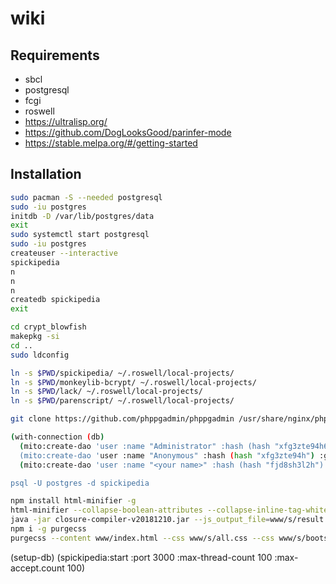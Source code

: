 # wiki

## Requirements

* sbcl
* postgresql
* fcgi
* roswell
* https://ultralisp.org/
* https://github.com/DogLooksGood/parinfer-mode
* https://stable.melpa.org/#/getting-started

## Installation

```bash
sudo pacman -S --needed postgresql
sudo -iu postgres
initdb -D /var/lib/postgres/data
exit
sudo systemctl start postgresql
sudo -iu postgres
createuser --interactive
spickipedia
n
n
n
createdb spickipedia
exit

cd crypt_blowfish
makepkg -si
cd ..
sudo ldconfig

ln -s $PWD/spickipedia/ ~/.roswell/local-projects/
ln -s $PWD/monkeylib-bcrypt/ ~/.roswell/local-projects/
ln -s $PWD/lack/ ~/.roswell/local-projects/
ln -s $PWD/parenscript/ ~/.roswell/local-projects/

git clone https://github.com/phppgadmin/phppgadmin /usr/share/nginx/phppgadmin

(with-connection (db)
  (mito:create-dao 'user :name "Administrator" :hash (hash "xfg3zte94h62j392h") :group "admin")
  (mito:create-dao 'user :name "Anonymous" :hash (hash "xfg3zte94h") :group "anonymous")
  (mito:create-dao 'user :name "<your name>" :hash (hash "fjd8sh3l2h") :group "user"))

psql -U postgres -d spickipedia
```

```bash
npm install html-minifier -g
html-minifier --collapse-boolean-attributes --collapse-inline-tag-whitespace --collapse-whitespace --decode-entities --remove-attribute-quotes --remove-comments --remove-empty-attributes --remove-optional-tags --remove-redundant-attributes --remove-script-type-attributes --remove-style-link-type-attributes --remove-tag-whitespace --sort-attributes --sort-class-name --trim-custom-fragments --use-short-doctype -o www/index.html www/index.html
java -jar closure-compiler-v20181210.jar --js_output_file=www/s/result.js --externs externs/jquery-3.3.js www/s/jquery-3.3.1.js www/s/popper.js www/s/bootstrap.js www/s/summernote-bs4.js www/s/visual-diff.js www/s/index.js
npm i -g purgecss
purgecss --content www/index.html --css www/s/all.css --css www/s/bootstrap.min.css --css www/s/index.css --css www/s/summernote-bs4.css -o www/s/ --content www/s/*.js
```

(setup-db)
 (spickipedia:start :port 3000 :max-thread-count 100 :max-accept.count 100)
